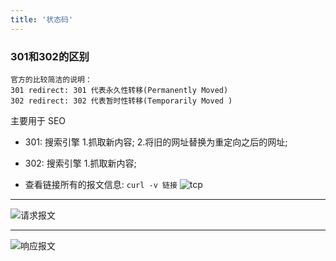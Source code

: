 ```yaml
---
title: '状态码'
---
```


### 301和302的区别
```
官方的比较简洁的说明：
301 redirect: 301 代表永久性转移(Permanently Moved)
302 redirect: 302 代表暂时性转移(Temporarily Moved )
```
主要用于 SEO
* 301: 搜索引擎 1.抓取新内容; 2.将旧的网址替换为重定向之后的网址;
* 302: 搜索引擎 1.抓取新内容;



* 查看链接所有的报文信息: `curl -v 链接`
![tcp](https://user-gold-cdn.xitu.io/2019/5/31/16b0b5d42f414b56?w=1272&h=1530&f=png&s=614293)

<hr>

![请求报文](https://user-gold-cdn.xitu.io/2019/5/31/16b0b67645f9f384?w=793&h=690&f=jpeg&s=93578)

<hr>

![响应报文](https://user-gold-cdn.xitu.io/2019/5/31/16b0b69052cb33b0?w=786&h=844&f=jpeg&s=114550)